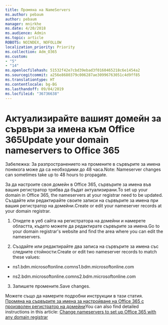 ```yaml
---
title: Промяна на NameServers
ms.author: pebaum
author: pebaum
manager: mnirkhe
ms.date: 4/20/2018
ms.audience: Admin
ms.topic: article
ROBOTS: NOINDEX, NOFOLLOW
localization_priority: Priority
ms.collection: Adm_O365
ms.custom:
- "5"
- "14"
ms.openlocfilehash: 51532f42e7cbd39ebad3f0160465218c6e1454a2
ms.sourcegitcommit: a256e8680379c006287ae30996763051c4d9ff85
ms.translationtype: HT
ms.contentlocale: bg-BG
ms.lasthandoff: 09/04/2019
ms.locfileid: "36736638"
---
```

# <a name="update-your-domain-nameservers-to-office-365"></a><span data-ttu-id="de38d-102">Актуализирайте вашият домейн за сървъри за имена към Office 365</span><span class="sxs-lookup"><span data-stu-id="de38d-102">Update your domain nameservers to Office 365</span></span>

<span data-ttu-id="de38d-103">Забележка: За разпространението на промените в сървърите за имена понякога може да са необходими до 48 часа.</span><span class="sxs-lookup"><span data-stu-id="de38d-103">Note: Nameserver changes can sometimes take up to 48 hours to propagate.</span></span>
  
<span data-ttu-id="de38d-104">За да настроите своя домейн в Office 365, сървърите за имена във вашия регистратор трябва да бъдат актуализирани.</span><span class="sxs-lookup"><span data-stu-id="de38d-104">To set up your domain in Office 365, the nameservers at your registrar need to be updated.</span></span> <span data-ttu-id="de38d-105">Създайте или редактирайте своите записи на сървърите за имена при вашия регистратор на домейни.</span><span class="sxs-lookup"><span data-stu-id="de38d-105">Create or edit your nameserver records at your domain registrar.</span></span>
  
1. <span data-ttu-id="de38d-106">Отидете в уеб сайта на регистратора на домейни и намерете областта, където можете да редактирате сървърите за имена.</span><span class="sxs-lookup"><span data-stu-id="de38d-106">Go to your domain registrar's website and find the area where you can edit the nameservers.</span></span>
  
2. <span data-ttu-id="de38d-107">Създайте или редактирайте два записа на сървърите за имена със следните стойности:</span><span class="sxs-lookup"><span data-stu-id="de38d-107">Create or edit two nameserver records to match these values:</span></span>

  - <span data-ttu-id="de38d-108">ns1.bdm.microsoftonline.com</span><span class="sxs-lookup"><span data-stu-id="de38d-108">ns1.bdm.microsoftonline.com</span></span>

  - <span data-ttu-id="de38d-109">ns2.bdm.microsoftonline.com</span><span class="sxs-lookup"><span data-stu-id="de38d-109">ns2.bdm.microsoftonline.com</span></span>

3. <span data-ttu-id="de38d-110">Запишете промените.</span><span class="sxs-lookup"><span data-stu-id="de38d-110">Save changes.</span></span>

<span data-ttu-id="de38d-111">Можете също да намерите подробни инструкции в тази статия. [Промяна на сървърите за имена за настройване на Office 365 с произволен регистратор на домейни](https://docs.microsoft.com//office365/admin/get-help-with-domains/change-nameservers-at-any-domain-registrar)</span><span class="sxs-lookup"><span data-stu-id="de38d-111">You can also find detailed instructions in this article: [Change nameservers to set up Office 365 with any domain registrar](https://docs.microsoft.com//office365/admin/get-help-with-domains/change-nameservers-at-any-domain-registrar)</span></span>
  